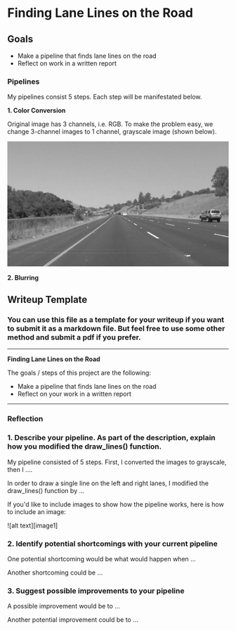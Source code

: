# **Finding Lane Lines on the Road** 

## Goals

* Make a pipeline that finds lane lines on the road
* Reflect on work in a written report

### Pipelines

My pipelines consist 5 steps. Each step will be manifestated below.

**1. Color Conversion**

Original image has 3 channels, i.e. RGB. To make the problem easy, we change 3-channel images to 1 channel, grayscale image (shown below).

![alt text][grayScale]

**2. Blurring**

[grayScale]: ./writeup_images/gray_scale.jpg "Grayscale"
[blur]: ./writeup_images/blur.jpg "Blur"
[edges]: ./writeup_images/edges.jpg "Edges"
[mask]: ./writeup_images/mask.jpg "Mask"
[masked]: ./writeup_images/masked.jpg "Masked"
[line]: ./writeup_images/line.jpg "Line"
[final]: ./writeup_images/final_extend.jpg "Final"

## Writeup Template

### You can use this file as a template for your writeup if you want to submit it as a markdown file. But feel free to use some other method and submit a pdf if you prefer.

---

**Finding Lane Lines on the Road**

The goals / steps of this project are the following:
* Make a pipeline that finds lane lines on the road
* Reflect on your work in a written report


[//]: # (Image References)



---

### Reflection

### 1. Describe your pipeline. As part of the description, explain how you modified the draw_lines() function.

My pipeline consisted of 5 steps. First, I converted the images to grayscale, then I .... 

In order to draw a single line on the left and right lanes, I modified the draw_lines() function by ...

If you'd like to include images to show how the pipeline works, here is how to include an image: 

![alt text][image1]


### 2. Identify potential shortcomings with your current pipeline


One potential shortcoming would be what would happen when ... 

Another shortcoming could be ...


### 3. Suggest possible improvements to your pipeline

A possible improvement would be to ...

Another potential improvement could be to ...


